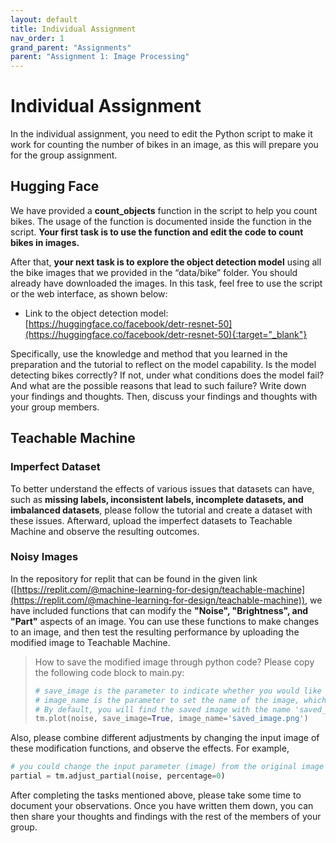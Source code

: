 ```yaml
---
layout: default
title: Individual Assignment
nav_order: 1
grand_parent: "Assignments"
parent: "Assignment 1: Image Processing"
---
```


# Individual Assignment
In the individual assignment, you need to edit the Python script to make it work for counting the number of bikes in an image, as this will prepare you for the group assignment.

## Hugging Face
We have provided a **count_objects** function in the script to help you count bikes. The usage of the function is documented inside the function in the script. **Your first task is to use the function and edit the code to count bikes in images.**

After that, **your next task is to explore the object detection model** using all the bike images that we provided in the “data/bike” folder. You should already have downloaded the images. In this task, feel free to use the script or the web interface, as shown below:

 - Link to the object detection model: [https://huggingface.co/facebook/detr-resnet-50](https://huggingface.co/facebook/detr-resnet-50){:target="_blank"}

Specifically, use the knowledge and method that you learned in the preparation and the tutorial to reflect on the model capability. Is the model detecting bikes correctly? If not, under what conditions does the model fail? And what are the possible reasons that lead to such failure? Write down your findings and thoughts. Then, discuss your findings and thoughts with your group members.

## Teachable Machine
### Imperfect Dataset
To better understand the effects of various issues that datasets can have, such as **missing labels, inconsistent labels, incomplete datasets, and imbalanced datasets**, please follow the tutorial and create a dataset with these issues. Afterward, upload the imperfect datasets to Teachable Machine and observe the resulting outcomes.

### Noisy Images
In the repository for replit that can be found in the given link ([https://replit.com/@machine-learning-for-design/teachable-machine](https://replit.com/@machine-learning-for-design/teachable-machine)), we have included functions that can modify the **"Noise", "Brightness", and "Part"** aspects of an image. You can use these functions to make changes to an image, and then test the resulting performance by uploading the modified image to Teachable Machine.

> How to save the modified image through python code? Please copy the following code block to main.py:
> ```python
> # save_image is the parameter to indicate whether you would like to save the image (True or False)
> # image_name is the parameter to set the name of the image, which you could modify by yourself (with .png extension)
> # By default, you will find the saved image with the name 'saved_image.png' shown in 'Files' tab
> tm.plot(noise, save_image=True, image_name='saved_image.png')
> ```

Also, please combine different adjustments by changing the input image of these modification functions, and observe the effects.
For example, 
``` python
# you could change the input parameter (image) from the original image to a modified image (with noise)
partial = tm.adjust_partial(noise, percentage=0)
```

After completing the tasks mentioned above, please take some time to document your observations. Once you have written them down, you can then share your thoughts and findings with the rest of the members of your group.